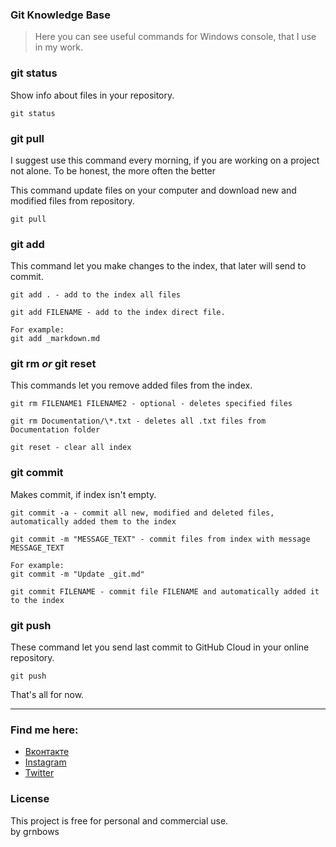 ### Git Knowledge Base
>Here you can see useful commands for Windows console, that I use in my work.

### git status
Show info about files in your repository. 
```
git status
```
### git pull
I suggest use this command every morning, if you are working on a project not alone. To be honest, the more often the better 

This command update files on your computer and download new and modified files from repository.
```
git pull
```
### git add
This command let you make changes to the index, that later will send to commit.


```
git add . - add to the index all files
```
```
git add FILENAME - add to the index direct file.

For example:
git add _markdown.md 
```

### git rm <i>or</i> git reset
This commands let you remove added files from the index.

``` 
git rm FILENAME1 FILENAME2 - optional - deletes specified files
``` 
```
git rm Documentation/\*.txt - deletes all .txt files from Documentation folder
```
```
git reset - clear all index
```
### git commit
Makes commit, if index isn't empty.
```
git commit -a - commit all new, modified and deleted files, automatically added them to the index
```
```
git commit -m "MESSAGE_TEXT" - commit files from index with message MESSAGE_TEXT

For example:
git commit -m "Update _git.md"
```
```
git commit FILENAME - commit file FILENAME and automatically added it to the index
```
### git push
These command let you send last commit to GitHub Cloud in your online repository.
```
git push
```

That's all for now.

---

### Find me here:
* [Вконтакте](https://vk.com/grnbows) </br>
* [Instagram](https://www.instagram.com/grnbows) </br>
* [Twitter](https://twitter.com/grnbows) </br>

### License

This project is free for personal and commercial use. </br> by grnbows
